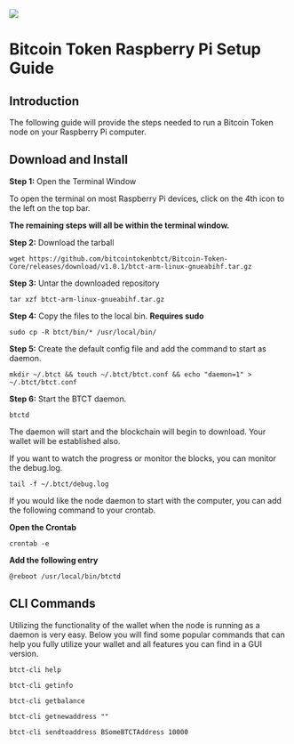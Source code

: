 <img src="https://raw.githubusercontent.com/bitcointokenbtct/Official-Images/master/github-header-raspi.jpg">

Bitcoin Token Raspberry Pi Setup Guide
==========================

## Introduction

The following guide will provide the steps needed to run a Bitcoin Token node on your Raspberry Pi computer.

## Download and Install

**Step 1:** Open the Terminal Window

To open the terminal on most Raspberry Pi devices, click on the 4th icon to the left on the top bar.

**The remaining steps will all be within the terminal window.**

**Step 2:** Download the tarball
```
wget https://github.com/bitcointokenbtct/Bitcoin-Token-Core/releases/download/v1.0.1/btct-arm-linux-gnueabihf.tar.gz
```

**Step 3:** Untar the downloaded repository 
```
tar xzf btct-arm-linux-gnueabihf.tar.gz
```

**Step 4:** Copy the files to the local bin. **Requires sudo**
```
sudo cp -R btct/bin/* /usr/local/bin/
```

**Step 5:** Create the default config file and add the command to start as daemon.
```
mkdir ~/.btct && touch ~/.btct/btct.conf && echo "daemon=1" > ~/.btct/btct.conf
```

**Step 6:** Start the BTCT daemon.
```
btctd
```

The daemon will start and the blockchain will begin to download. Your wallet will be established also.

If you want to watch the progress or monitor the blocks, you can monitor the debug.log.

```
tail -f ~/.btct/debug.log
```

If you would like the node daemon to start with the computer, you can add the following command to your crontab.

**Open the Crontab**
```
crontab -e
```

**Add the following entry**
```
@reboot /usr/local/bin/btctd
```

## CLI Commands

Utilizing the functionality of the wallet when the node is running as a daemon is very easy. Below you will find
some popular commands that can help you fully utilize your wallet and all features you can find in a GUI version.

```
btct-cli help
```

```
btct-cli getinfo
```

```
btct-cli getbalance
```

```
btct-cli getnewaddress ""
```

```
btct-cli sendtoaddress BSomeBTCTAddress 10000
```
